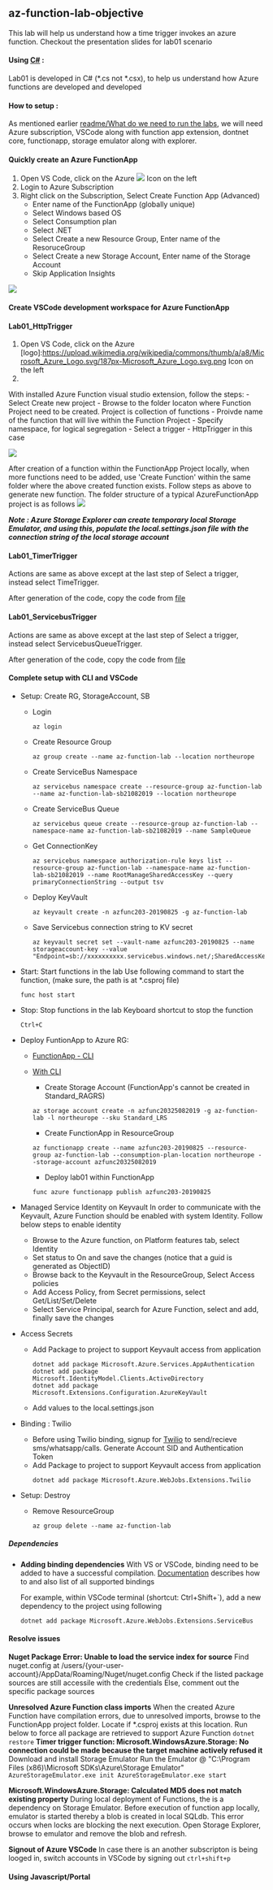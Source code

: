 ## az-function-lab-objective
This lab will help us understand how a time trigger invokes an azure function. 
Checkout the presentation slides for lab01 scenario

#### Using [C#](https://docs.microsoft.com/en-us/azure/azure-functions/functions-dotnet-class-library#functions-class-library-project) : 

Lab01 is developed in C# (*.cs not *.csx), to help us understand how Azure functions are developed and developed

#### How to setup :
As mentioned earlier [readme/What do we need to run the labs](../../README.md), we will need Azure subscription, VSCode along with function app extension, dontnet core, functionapp, storage emulator along with explorer.

#### Quickly create an Azure FunctionApp
1. Open VS Code, click on the Azure ![](https://upload.wikimedia.org/wikipedia/commons/thumb/a/a8/Microsoft_Azure_Logo.svg/187px-Microsoft_Azure_Logo.svg.png) Icon on the left
1. Login to Azure Subscription
1. Right click on the Subscription, Select Create Function App (Advanced)
    - Enter name of the FunctionApp (globally unique)
    - Select Windows based OS
    - Select Consumption plan
    - Select .NET
    - Select Create a new Resource Group, Enter name of the ResoruceGroup
    - Select Create a new Storage Account, Enter name of the Storage Account
    - Skip Application Insights

![](../gifs/CreateAzurefunctionDirecltyFromVSCode.gif)


#### Create VSCode development workspace for Azure FunctionApp

#### Lab01_HttpTrigger
1. Open VS Code, click on the Azure [logo]:https://upload.wikimedia.org/wikipedia/commons/thumb/a/a8/Microsoft_Azure_Logo.svg/187px-Microsoft_Azure_Logo.svg.png Icon on the left
1. 
With installed Azure Function visual studio extension, follow the steps:
    - Select Create new project
    - Browse to the folder locaton where Function Project need to be created. Project is collection of functions
    - Proivde name of the function that will live within the Function Project
    - Specify namespace, for logical segregation
    - Select a trigger - HttpTrigger in this case 

![](../gifs/CreateAzureFunctionAppProject-Locally.gif)


After creation of a function within the FunctionApp Project locally, when more functions need to be added, use 'Create Function' within the same folder where the above created function exists. Follow steps as above to generate new function. The folder structure of a typical AzureFunctionApp project is as follows
![](../gifs/AzureFunctionFolderStructure.jpeg)

***Note : Azure Storage Explorer can create temporary local Storage Emulator, and using this, populate the local.settings.json file with the connection string of the local storage account***

#### Lab01_TimerTrigger
Actions are same as above except at the last step of Select a trigger, instead select TimeTrigger. 

After generation of the code, copy the code from [file](Lab01_Timertrigger.cs)

#### Lab01_ServicebusTrigger
Actions are same as above except at the last step of Select a trigger, instead select ServicebusQueueTrigger. 

After generation of the code, copy the code from [file](Lab01_ServicebusQueuetrigger.cs)


#### Complete setup with CLI and VSCode

  - Setup: Create RG, StorageAccount, SB
      - Login
        ```
        az login
        ```
      - Create Resource Group
        ```
        az group create --name az-function-lab --location northeurope
        ```
      - Create ServiceBus Namespace
        ```
        az servicebus namespace create --resource-group az-function-lab --name az-function-lab-sb21082019 --location northeurope
        ```
      - Create ServiceBus Queue
        ```
        az servicebus queue create --resource-group az-function-lab --namespace-name az-function-lab-sb21082019 --name SampleQueue
        ```
      - Get ConnectionKey
        ```
        az servicebus namespace authorization-rule keys list --resource-group az-function-lab --namespace-name az-function-lab-sb21082019 --name RootManageSharedAccessKey --query primaryConnectionString --output tsv
        ```
      - Deploy KeyVault
        ```
        az keyvault create -n azfunc203-20190825 -g az-function-lab
        ```
      - Save Servicebus connection string to KV secret
        ```
        az keyvault secret set --vault-name azfunc203-20190825 --name storageaccount-key --value "Endpoint=sb://xxxxxxxxxx.servicebus.windows.net/;SharedAccessKeyName=RootManageSharedAccessKey;SharedAccessKey=xxxxxxxxxxxxxx"
        ```

  - Start: Start functions in the lab
    Use following command to start the function, (make sure, the path is at *.csproj file)
    ```
    func host start
    ```

  - Stop: Stop functions in the lab
    Keyboard shortcut to stop the function
    ```
    Ctrl+C
    ```

  - Deploy FuntionApp to Azure RG:
    - [FunctionApp - CLI](https://docs.microsoft.com/en-us/cli/azure/functionapp?view=azure-cli-latest)

    - [With CLI](https://docs.microsoft.com/en-us/azure/azure-functions/functions-run-local#project-file-deployment)
      * Create Storage Account
        (FunctionApp's cannot be created in Standard_RAGRS)
      ```
      az storage account create -n azfunc20325082019 -g az-function-lab -l northeurope --sku Standard_LRS
      ```
      * Create FunctionApp in ResourceGroup
      ```
      az functionapp create --name azfunc203-20190825 --resource-group az-function-lab --consumption-plan-location northeurope --storage-account azfunc20325082019
      ```
      * Deploy lab01 within FunctionApp
      ```
      func azure functionapp publish azfunc203-20190825
      ```
  

  - Managed Service Identity on Keyvault
    In order to communicate with the Keyvault, Azure Function should be enabled with system Identity. Follow below steps to enable identity 
    * Browse to the Azure function, on Platform features tab, select Identity
    * Set status to On and save the changes (notice that a guid is generated as ObjectID)
    * Browse back to the Keyvault in the ResourceGroup, Select Access policies
    * Add Access Policy, from Secret permissions, select Get/List/Set/Delete 
    * Select Service Principal, search for Azure Function, select and add, finally save the changes

  - Access Secrets
    - Add Package to project to support Keyvault access from application
      ```
      dotnet add package Microsoft.Azure.Services.AppAuthentication
      dotnet add package Microsoft.IdentityModel.Clients.ActiveDirectory
      dotnet add package Microsoft.Extensions.Configuration.AzureKeyVault
      ```
    - Add values to the local.settings.json

  - Binding : Twilio 
    - Before using Twilio binding, signup for [Twilio](https://www.twilio.com) to send/recieve sms/whatsapp/calls. Generate Account SID and Authentication Token
    - Add Package to project to support Keyvault access from application
      ```
      dotnet add package Microsoft.Azure.WebJobs.Extensions.Twilio
      ```

  - Setup: Destroy
    - Remove ResourceGroup
      ```
      az group delete --name az-function-lab
      ```

##### Dependencies
- **Adding binding dependencies**
    With VS or VSCode, binding need to be added to have a successful compilation. [Documentation](https://docs.microsoft.com/en-us/azure/azure-functions/functions-bindings-register) describes how to and also list of all supported bindings

    For example, within VSCode terminal (shortcut: Ctrl+Shift+`), add a new dependency to the project using following
    ```
    dotnet add package Microsoft.Azure.WebJobs.Extensions.ServiceBus
    ```

#### Resolve issues

**Nuget Package Error: Unable to load the service index for source**
    Find nuget.config at /users/{your-user-account}/AppData/Roaming/Nuget/nuget.config
    Check if the listed package sources are still accessile with the credentials
    Else, comment out the specific package sources

**Unresolved Azure Function class imports**
    When the created Azure Function have compilation errors, due to unresolved imports, browse to the FunctionApp project folder. Locate if *.csproj exists at this location. Run below to force all package are retrieved to support Azure Function
    ```
    dotnet restore
    ```
**Timer trigger function: Microsoft.WindowsAzure.Storage: No connection could be made because the target machine actively refused it**
    Download and install Storage Emulator
    Run the Emulator @ "C:\Program Files (x86)\Microsoft SDKs\Azure\Storage Emulator"
    ```
    AzureStorageEmulator.exe init
    AzureStorageEmulator.exe start
    ```

**Microsoft.WindowsAzure.Storage: Calculated MD5 does not match existing property**
    During local deployment of Functions, the is a dependency on Storage Emulator. Before execution of function app locally, emulator is started thereby a blob is created in local SQLdb. This error occurs when locks are blocking the next execution. Open Storage Explorer, browse to emulator and remove the blob and refresh.

**Signout of Azure VSCode**
    In case there is an another subscripton is being looged in, switch accounts in VSCode by signing out
    ```
    ctrl+shift+p
    ```

#### Using Javascript/Portal
